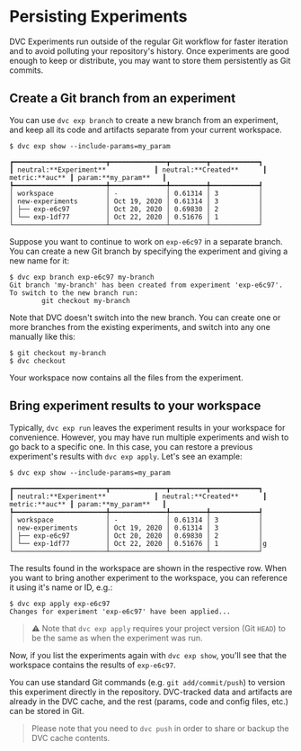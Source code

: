 # Persisting Experiments

DVC Experiments run outside of the regular Git workflow for faster iteration and
to avoid polluting your <abbr>repository</abbr>'s history. Once experiments are
good enough to keep or distribute, you may want to store them persistently as
Git commits.

## Create a Git branch from an experiment

You can use `dvc exp branch` to create a new branch from an experiment, and keep
all its code and artifacts separate from your current <abbr>workspace</abbr>.

```dvc
$ dvc exp show --include-params=my_param
```

```dvctable
┏━━━━━━━━━━━━━━━━━━━━━━━┳━━━━━━━━━━━━━━┳━━━━━━━━━┳━━━━━━━━━━━━┓
┃ neutral:**Experiment**            ┃ neutral:**Created**      ┃     metric:**auc** ┃ param:**my_param**   ┃
┡━━━━━━━━━━━━━━━━━━━━━━━╇━━━━━━━━━━━━━━╇━━━━━━━━━╇━━━━━━━━━━━━┩
│ workspace             │ -            │ 0.61314 │ 3          │
│ new-experiments       │ Oct 19, 2020 │ 0.61314 │ 3          │
│ ├── exp-e6c97         │ Oct 20, 2020 │ 0.69830 │ 2          │
│ └── exp-1df77         │ Oct 22, 2020 │ 0.51676 │ 1          │
└───────────────────────┴──────────────┴─────────┴────────────┘
```

Suppose you want to continue to work on `exp-e6c97` in a separate branch. You
can create a new Git branch by specifying the experiment and giving a new name
for it:

```dvc
$ dvc exp branch exp-e6c97 my-branch
Git branch 'my-branch' has been created from experiment 'exp-e6c97'.
To switch to the new branch run:
        git checkout my-branch
```

Note that DVC doesn't switch into the new branch. You can create one or more
branches from the existing experiments, and switch into any one manually like
this:

```dvc
$ git checkout my-branch
$ dvc checkout
```

Your workspace now contains all the files from the experiment.

## Bring experiment results to your workspace

Typically, `dvc exp run` leaves the experiment results in your workspace for
convenience. However, you may have run multiple experiments and wish to go back
to a specific one. In this case, you can restore a previous experiment's results
with `dvc exp apply`. Let's see an example:

```dvc
$ dvc exp show --include-params=my_param
```

```dvctable
┏━━━━━━━━━━━━━━━━━━━━━━━┳━━━━━━━━━━━━━━┳━━━━━━━━━┳━━━━━━━━━━━━┓
┃ neutral:**Experiment**            ┃ neutral:**Created**      ┃     metric:**auc** ┃ param:**my_param**   ┃
┡━━━━━━━━━━━━━━━━━━━━━━━╇━━━━━━━━━━━━━━╇━━━━━━━━━╇━━━━━━━━━━━━┩
│ workspace             │ -            │ 0.61314 │ 3          │
│ new-experiments       │ Oct 19, 2020 │ 0.61314 │ 3          │
│ ├── exp-e6c97         │ Oct 20, 2020 │ 0.69830 │ 2          │
│ └── exp-1df77         │ Oct 22, 2020 │ 0.51676 │ 1          │g
└───────────────────────┴──────────────┴─────────┴────────────┘
```

The results found in the workspace are shown in the respective row. When you
want to bring another experiment to the workspace, you can reference it using
it's name or ID, e.g.:

```dvc
$ dvc exp apply exp-e6c97
Changes for experiment 'exp-e6c97' have been applied...
```

> ⚠️ Note that `dvc exp apply` requires your project version (Git `HEAD`) to be
> the same as when the experiment was run.

Now, if you list the experiments again with `dvc exp show`, you'll see that the
workspace contains the results of `exp-e6c97`.

You can use standard Git commands (e.g. `git add/commit/push`) to version this
experiment directly in the <abbr>repository</abbr>. DVC-tracked data and
artifacts are already in the DVC cache, and the rest (params, code and config
files, etc.) can be stored in Git.

> Please note that you need to `dvc push` in order to share or backup the DVC
> cache contents.
